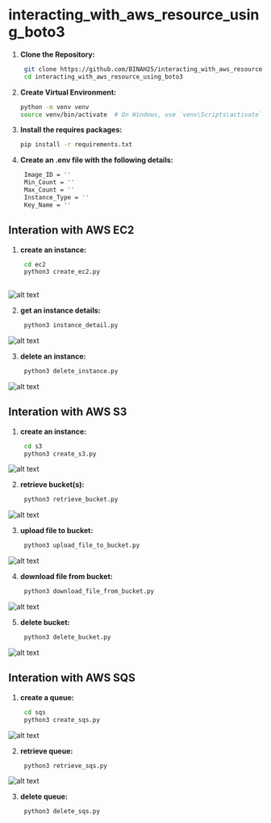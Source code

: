 # interacting_with_aws_resource_using_boto3

1. **Clone the Repository:**
   ```bash
    git clone https://github.com/BINAH25/interacting_with_aws_resource_using_boto3.git
    cd interacting_with_aws_resource_using_boto3

2. **Create Virtual Environment:**
   ```bash
   python -m venv venv
   source venv/bin/activate  # On Windows, use `venv\Scripts\activate`

3. **Install the requires packages:**
   ```bash
   pip install -r requirements.txt


4. **Create an .env file with the following details:**
   ```bash
    Image_ID = ''
    Min_Count = ''
    Max_Count = ''
    Instance_Type = ''         
    Key_Name = ''       

## Interation with AWS EC2

1. **create an instance:**
   ```bash
    cd ec2
    python3 create_ec2.py
    
![alt text](image.png)

2. **get an instance details:**
   ```bash
    python3 instance_detail.py

![alt text](image-1.png)

3. **delete an instance:**
   ```bash
    python3 delete_instance.py

![alt text](image-2.png)

## Interation with AWS S3

1. **create an instance:**
   ```bash
    cd s3
    python3 create_s3.py

![alt text](image-3.png)

2. **retrieve bucket(s):**
   ```bash
    python3 retrieve_bucket.py

![alt text](image-4.png)

3. **upload file to bucket:**
   ```bash
    python3 upload_file_to_bucket.py

![alt text](image-5.png)

4. **download file from bucket:**
   ```bash
    python3 download_file_from_bucket.py

![alt text](image-6.png)

5. **delete bucket:**
   ```bash
    python3 delete_bucket.py

![alt text](image-7.png)

## Interation with AWS SQS

1. **create a queue:**
   ```bash
    cd sqs
    python3 create_sqs.py

![alt text](image-8.png)

2. **retrieve queue:**
   ```bash
    python3 retrieve_sqs.py

![alt text](image-9.png)

3. **delete queue:**
   ```bash
    python3 delete_sqs.py

